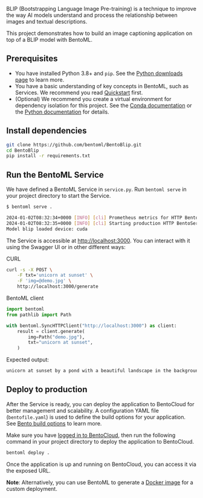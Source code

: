 BLIP (Bootstrapping Language Image Pre-training) is a technique to improve the way AI models understand and process the relationship between images and textual descriptions.

This project demonstrates how to build an image captioning application on top of a BLIP model with BentoML.

## Prerequisites

- You have installed Python 3.8+ and `pip`. See the [Python downloads page](https://www.python.org/downloads/) to learn more.
- You have a basic understanding of key concepts in BentoML, such as Services. We recommend you read [Quickstart](https://docs.bentoml.com/en/1.2/get-started/quickstart.html) first.
- (Optional) We recommend you create a virtual environment for dependency isolation for this project. See the [Conda documentation](https://conda.io/projects/conda/en/latest/user-guide/tasks/manage-environments.html) or the [Python documentation](https://docs.python.org/3/library/venv.html) for details.

## Install dependencies

```bash
git clone https://github.com/bentoml/BentoBlip.git
cd BentoBlip
pip install -r requirements.txt
```

## Run the BentoML Service

We have defined a BentoML Service in `service.py`. Run `bentoml serve` in your project directory to start the Service.

```bash
$ bentoml serve .

2024-01-02T08:32:34+0000 [INFO] [cli] Prometheus metrics for HTTP BentoServer from "service:BlipImageCaptioning" can be accessed at http://localhost:3000/metrics.
2024-01-02T08:32:35+0000 [INFO] [cli] Starting production HTTP BentoServer from "service:BlipImageCaptioning" listening on http://localhost:3000 (Press CTRL+C to quit)
Model blip loaded device: cuda
```

The Service is accessible at [http://localhost:3000](http://localhost:3000/). You can interact with it using the Swagger UI or in other different ways:

CURL

```bash
curl -s -X POST \
    -F txt='unicorn at sunset' \
    -F 'img=@demo.jpg' \
    http://localhost:3000/generate
```

BentoML client

```python
import bentoml
from pathlib import Path

with bentoml.SyncHTTPClient("http://localhost:3000") as client:
    result = client.generate(
        img=Path("demo.jpg"),
        txt="unicorn at sunset",
    )
```

Expected output:

```bash
unicorn at sunset by a pond with a beautiful landscape in the background, with a reflection of the sun in the water
```

## Deploy to production

After the Service is ready, you can deploy the application to BentoCloud for better management and scalability. A configuration YAML file (`bentofile.yaml`) is used to define the build options for your application. See [Bento build options](https://docs.bentoml.com/en/latest/concepts/bento.html#bento-build-options) to learn more.

Make sure you have [logged in to BentoCloud](https://docs.bentoml.com/en/1.2/bentocloud/how-tos/manage-access-token.html), then run the following command in your project directory to deploy the application to BentoCloud.

```bash
bentoml deploy .
```

Once the application is up and running on BentoCloud, you can access it via the exposed URL.

**Note**: Alternatively, you can use BentoML to generate a [Docker image](https://docs.bentoml.com/en/1.2/guides/containerization.html) for a custom deployment.
